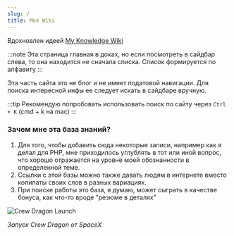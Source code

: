 ```yaml
---
slug: /
title: Моя Wiki
---
```


Вдохновлен идеей [My Knowledge Wiki](https://wiki.nikiv.dev)

:::note
Эта страница главная в доках, но если посмотреть в сайдбар слева, то она находится не сначала списка. Список формируется по алфавиту
:::

Эта часть сайта это не блог и не имеет податовой навигации. Для поиска интересной инфы ее следует искать в сайдбаре вручную.

:::tip
Рекомендую попробовать использовать поиск по сайту через `Ctrl + K` (cmd + k на mac)
:::

### Зачем **мне** эта база знаний?

1. Для того, чтобы добавить сюда некоторые записи, например как я делал для PHP, мне приходилось углублять в тот или иной вопрос, что хорошо отражается на уровне моей обознанности в определенной теме.
2. Ссылки с этой базы можно также давать людям в интернете вместо копипаты своих слов в разных вариациях.
3. При поиске работы это база, я думаю, может сыграть в качестве бонуса, как что-то вроде "резюме в деталях"

![Crew Dragon Launch](https://i.imgur.com/5mJhId8.png)

_Запуск Crew Dragon от SpaceX_
